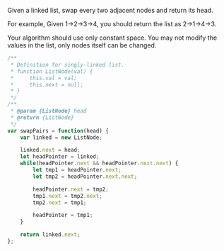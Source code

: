 Given a linked list, swap every two adjacent nodes and return its head.

For example,
Given 1->2->3->4, you should return the list as 2->1->4->3.

Your algorithm should use only constant space. You may not modify the values in the list, only nodes itself can be changed.

```js
/**
 * Definition for singly-linked list.
 * function ListNode(val) {
 *     this.val = val;
 *     this.next = null;
 * }
 */
/**
 * @param {ListNode} head
 * @return {ListNode}
 */
var swapPairs = function(head) {
    var linked = new ListNode;

    linked.next = head;
    let headPointer = linked;
    while(headPointer.next && headPointer.next.next) {
        let tmp1 = headPointer.next;
        let tmp2 = headPointer.next.next;

        headPointer.next = tmp2;
        tmp1.next = tmp2.next;
        tmp2.next = tmp1;

        headPointer = tmp1;
    }

    return linked.next;
};
```
